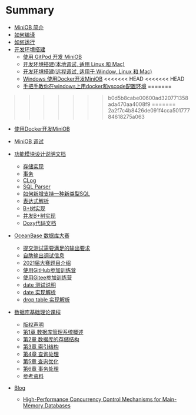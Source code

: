 # Summary

- [MiniOB 简介](./miniob-introduction.md)
- [如何编译](./how_to_build.md)
- [如何运行](./how_to_run.md)
- [开发环境搭建](./dev-env/introduction.md)
  - [使用 GitPod 开发 MiniOB](./dev-env/dev_by_gitpod.md)
  - [开发环境搭建(本地调试, 适用 Linux 和 Mac)](./dev-env/how_to_dev_miniob_by_vscode.md)
  - [开发环境搭建(远程调试, 适用于 Window, Linux 和 Mac)](./dev-env/how_to_dev_in_docker_container_by_vscode.md)
  - [Windows 使用Docker开发MiniOB](./dev-env/how_to_dev_miniob_by_docker_on_windows.md)
<<<<<<< HEAD
<<<<<<< HEAD
  - [手把手教你在windows上用docker和vscode配置环境](./dev-env/how_to_dev_in_docker_container_by_vscode_on_windows.md)
=======
>>>>>>> b0d5b8cabe00600ad320771358ada470aa4008f9
=======
>>>>>>> 2a2f7c4b8426de091f4cca50177784618275a063
  - [使用Docker开发MiniOB](./dev-env/how-to-dev-using-docker.md)
  - [MiniOB 调试](./dev-env/miniob-how-to-debug.md)

- [功能模块设计说明文档](./design/introduction.md)
  - [存储实现](./design/miniob-buffer-pool.md)
  - [事务](./design/miniob-transaction.md)
  - [CLog](./design/miniob-clog.md)
  - [SQL Parser](./design/miniob-sql-parser.md)
  - [如何新增支持一种新类型SQL](./design/miniob-how-to-add-new-sql.md)
  - [表达式解析](./design/miniob-sql-expression.md)
  - [B+树实现](./design/miniob-bplus-tree.md)
  - [并发B+树实现](./design/miniob-bplus-tree-concurrency.md)
  - [Doxy代码文档](./design/doxy/html/index.html)

- [OceanBase 数据库大赛](./game/introduction.md)
  - [提交测试需要满足的输出要求](./game/miniob-output-convention.md)
  - [自助输出调试信息](./game/debug-output.md)
  - [2021届大赛题目介绍](./game/miniob_topics.md)
  - [使用GitHub参加训练营](./game/github-introduction.md)
  - [使用Gitee参加训练营](./game/gitee-instructions.md)
  - [date 测试说明](./game/miniob-test-comment-date.md)
  - [date 实现解析](./game/miniob-date-implementation.md)
  - [drop table 实现解析](./game/miniob-drop-table-implementation.md)

- [数据库基础理论课程](./lectures/index.md)
  - [版权声明](./lectures/copyright.md)
  - [第1章 数据库管理系统概述](./lectures/lecture-1.md)
  - [第2章 数据库的存储结构](./lectures/lecture-2.md)
  - [第3章 索引结构](./lectures/lecture-3.md)
  - [第4章 查询处理](./lectures/lecture-4.md)
  - [第5章 查询优化](./lectures/lecture-5.md)
  - [第6章 事务处理](./lectures/lecture-6.md)
  - [参考资料](./lectures/references.md)

- [Blog](./blog/introduction.md)
  - [High-Performance Concurrency Control Mechanisms for Main-Memory Databases](./blog/1.md)